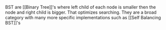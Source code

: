 BST are [[Binary Tree]]'s where left child of each node is smaller then the node and right child is bigger. That optimizes searching. 
They are a broad category with many more specific implementations such as [[Self Balancing BST]]'s